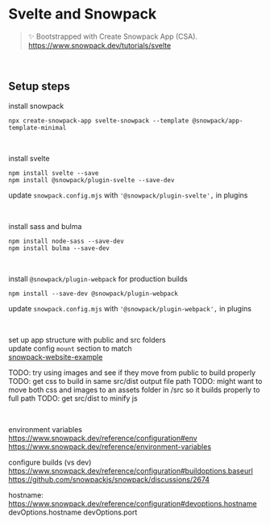 # Svelte and Snowpack

> ✨ Bootstrapped with Create Snowpack App (CSA).
> https://www.snowpack.dev/tutorials/svelte

<br>

## Setup steps

install snowpack

```
npx create-snowpack-app svelte-snowpack --template @snowpack/app-template-minimal
```

<br>

install svelte

```
npm install svelte --save
npm install @snowpack/plugin-svelte --save-dev
```

update `snowpack.config.mjs` with `'@snowpack/plugin-svelte',` in plugins

<br>

install sass and bulma

```
npm install node-sass --save-dev
npm install bulma --save-dev
```

<br>

install `@snowpack/plugin-webpack` for production builds

```
npm install --save-dev @snowpack/plugin-webpack
```

update `snowpack.config.mjs` with `'@snowpack/plugin-webpack',` in plugins

<br>

set up app structure with public and src folders  
update config `mount` section to match  
[snowpack-website-example](https://www.snowpack.dev/tutorials/svelte)

TODO: try using images and see if they move from public to build properly
TODO: get css to build in same src/dist output file path
TODO: might want to move both css and images to an assets folder in /src so it builds properly to full path
TODO: get src/dist to minify js

<br>

environment variables
https://www.snowpack.dev/reference/configuration#env
https://www.snowpack.dev/reference/environment-variables

configure builds (vs dev)
https://www.snowpack.dev/reference/configuration#buildoptions.baseurl
https://github.com/snowpackjs/snowpack/discussions/2674

hostname: https://www.snowpack.dev/reference/configuration#devoptions.hostname
devOptions.hostname
devOptions.port
